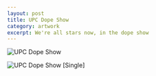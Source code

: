 ```yaml
---
layout: post
title: UPC Dope Show
category: artwork
excerpt: We're all stars now, in the dope show
---
```


<p><img src="http://static.sparanoid.com/work/upc-dope-show.jpg" alt="UPC Dope Show"></p>

<p><img src="http://static.sparanoid.com/work/upc-dope-show-single.jpg" alt="UPC Dope Show [Single]"></p>
